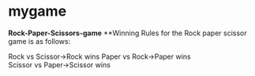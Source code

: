 # mygame
**Rock-Paper-Scissors-game**
**Winning Rules for the Rock paper scissor game is as follows: 

Rock vs Scissor->Rock wins 
Paper vs Rock->Paper wins 							
Scissor vs Paper->Scissor wins 
